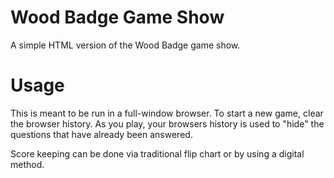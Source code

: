 # Wood Badge Game Show
A simple HTML version of the Wood Badge game show.

# Usage
This is meant to be run in a full-window browser. To start a new game, clear the browser history. As you play, your browsers history is used to "hide" the questions that have already been answered.

Score keeping can be done via traditional flip chart or by using a digital method.